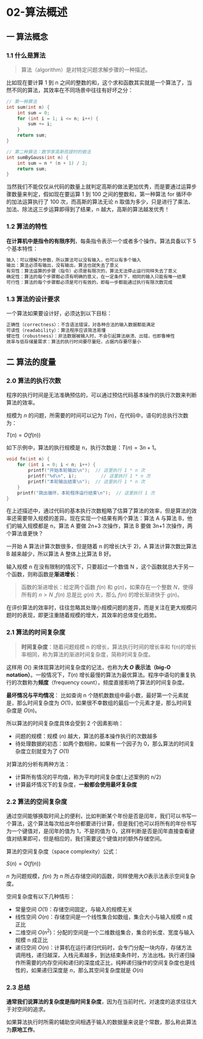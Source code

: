 # 02-算法概述

## 一 算法概念

### 1.1 什么是算法

> 算法（algorithm）是对特定问题求解步骤的一种描述。

比如现在要计算 1 到 n 之间的整数的和，这个求和函数其实就是一个算法了，当然不同的算法，其效率在不同场景中往往有好坏之分：

```c++
// 第一种算法
int sum(int n) {
    int sum = 0;
    for (int i = 1; i <= n; i++) {
        sum += i;
    }
    return sum;
}

// 第二种算法：数学家高斯孩提时的做法
int sumByGauss(int n) {
    int sum = n * (n + 1) / 2;
    return sum;
}
```

当然我们不能仅仅从代码的数量上就判定高斯的做法更加优秀，而是要通过运算步骤数量来判定，假如现在要运算 1 到 100 之间的整数和，第一种算法 for 循环中的加法运算执行了 100 次，而高斯的算法无论 n 取值为多少，只是进行了乘法、加法、除法这三步运算即得到了结果，n 越大，高斯的算法越发优秀！

### 1.2 算法的特性

**在计算机中是指令的有限序列**，每条指令表示一个或者多个操作。算法具备以下 5 个基本特性：

```txt
输入：可以理解为参数，所以算法可以没有输入，也可以有多个输入
输出：算法必须有输出，没有输出，算法也就失去了意义
有穷性：算法运算的步骤（指令）必须是有限次的，算法无法停止运行同样失去了意义
确定性：算法的每个步骤都必须有明确的意义，在一定条件下，相同的输入只能有唯一结果
可行性：算法的每个步骤都必须是可行有效的，即每一步都能通过执行有限次数完成
```

### 1.3 算法的设计要求

一个算法如果要设计好，必须达到以下目标：

```txt
正确性（correctness）：不含语法错误，对各种合法的输入数据都能满足
可读性（readability）：算法程序应该简洁易懂
健壮性（robustness）：非法数据被输入时，不会引起算法崩溃、出错，也即鲁棒性
效率与低存储量需求：算法的执行时间要尽量短，占据内存要尽量小
```

## 二 算法的度量

### 2.0 算法的执行次数

程序的执行时间是无法准确预估的，可以通过预估代码基本操作的执行次数来判断算法的效率。

规模为 $n$ 的问题，所需要的时间可以记为 $T(n)$，在代码中，语句的总执行次数为：

$T(n)= O(f(n))$

如下示例中，算法的执行规模是 n，执行次数是：$T(n) = 3n + 1$。

```c++
void fn(int n) {
    for (int i = 0; i < n; i++) {
        printf("开始本轮输出\n");  // 这里执行 1 * n 次
        printf("%d\n", i);         // 这里执行 1 * n 次
        printf("本轮输出结束\n");  // 这里执行 1 * n 次
    }
    printf("跳出循环，本轮程序运行结束\n");  // 这里执行 1 次
}
```

在上述描述中，通过代码的基本执行次数粗略了估算了算法的效率，但是算法的效率还需要带入规模的差异。现在实现一个结果有两个算法：算法 A 与算法 B，他们的输入规模都是 n，算法 A 要做 2n+3 次操作，算法 B 要做 3n+1 次操作，两个算法谁更快？

一开始 A 算法计算次数很多，但是随着 n 的增长(大于 2)，A 算法计算次数比算法 B 越来越少，所以算法 A 整体上比算法 B 好。

输入规模 n 在没有限制的情况下，只要超过一个数值 N ，这个函数就总大于另一个函数，则称函数是**渐进增长**：

> 函数的渐进增长：给定两个函数 $f(n)$ 和 $g(n)$，如果存在一个整数 $N$，使得所有的 $n > N$ ,$f(n)$ 总是比 $g(n)$ 大，那么 $f(n)$ 的增长渐进快于 $g(n)$。

在评价算法的效率时，往往忽略其处理小规模问题的差异，而是关注在更大规模问题时的表现，即更注重随着规模的增大，其效率的总体变化趋势。

### 2.1 算法的时间复杂度

> **时间复杂度**：随着问题规模 n 的增长，算法执行时间的增长率和 f(n)的增长率相同，称为算法的渐进时间复杂度，简称时间复杂度。

这样用 $O()$ 来体现算法时间复杂度的记法，也称为**大 $O$ 表示法（big-O notation）**。一般情况下，$T(n)$ 增长最慢的算法为最优算法。程序中语句的重复执行的次数称为**频度**（frequency count），频度直接影响了算法的时间复杂度。

**最坏情况与平均情况**：
比如查询 n 个随机数数组中最小数，最好第一个元素就是，那么时间复杂度为 $O(1)$，如果很不幸数组的最后一个元素才是，那么时间复杂度是 $O(n)$。

所以算法的时间复杂度具体会受到 2 个因素影响：

- 问题的规模：规模 $(n)$ 越大，算法的基本操作执行的次数越多
- 待处理数据的初态：如两个数相称，如果有一个因子为 0，那么算法的时间复杂度立刻就变为了 $O(1)$

对算法的分析有两种方法：

- 计算所有情况的平均值，称为平均时间复杂度(上述案例的 n/2)
- 计算最坏情况下的复杂度，**一般都会使用最坏复杂度**

### 2.2 算法的空间复杂度

通过空间能够换取时间上的便利，比如判断某个年份是否是闰年，我们可以书写一个算法，这个算法每次给出年份都要进行计算，但是我们也可以将所有的年份书写为一个键值对，是闰年的值为 1，不是的值为 0，这样判断是否是闰年直接查看键值对结果即可，但是相应的，我们需要这个键值对的额外存储空间。

算法的空间复杂度（space complexity）公式：

$S(n) = O(f(n))$

$n$ 为问题规模，$f(n)$ 为 $n$ 所占存储空间的函数，同样使用大$O$表示法表示空间复杂度。

空间复杂度有以下几种情形：

- 常量空间 $O(1)$：存储空间固定，与输入的规模无关
- 线性空间 $O(n)$：存储空间是一个线性集合如数组，集合大小与输入规模 n 成正比
- 二维空间 $O(n^2)$：分配的空间是一个二维数组集合，集合的长度、宽度与输入规模 n 成正比
- 递归空间 $O(n)$：计算机在运行递归代码时，会专门分配一块内存，存储方法调用栈，递归越深，入栈元素越多，到达结束条件时，方法出栈。执行递归操作所需要的内存空间和递归的深度成正比，纯粹递归操作的空间复杂度也是线性的，如果递归深度是 $n$，那么其空间复杂度就是 $O(n)$

### 2.3 总结

**通常我们说算法的复杂度是指时间复杂度**，因为在当前时代，对速度的追求往往大于对空间的追求。

如果算法执行时所需的辅助空间相遇于输入的数据量来说是个常数，那么称此算法为**原地工作**。
